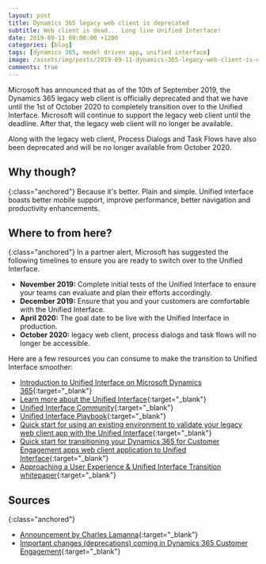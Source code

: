 ```yaml
---
layout: post
title: Dynamics 365 legacy web client is deprecated
subtitle: Web client is dead... Long live Unified Interface!
date: 2019-09-11 00:00:00 +1200
categories: [blog]
tags: [dynamics 365, model driven app, unified interface]
image: /assets/img/posts/2019-09-11-dynamics-365-legacy-web-client-is-depcrecated/image.png
comments: true
---
```


Microsoft has announced that as of the 10th of September 2019, the Dynamics 365 legacy web client is officially deprecated and that we have until the 1st of October 2020 to completely transition over to the Unified Interface. Microsoft will continue to support the legacy web client until the deadline. After that, the legacy web client will no longer be available.

Along with the legacy web client, Process Dialogs and Task Flows have also been deprecated and will be no longer available from October 2020.

## Why though?
{:class="anchored"}
Because it's better. Plain and simple. Unified interface boasts better mobile support, improve performance, better navigation and productivity enhancements.

## Where to from here?
{:class="anchored"}
In a partner alert, Microsoft has suggested the following timelines to ensure you are ready to switch over to the Unified Interface.
- **November 2019:** Complete initial tests of the Unified Interface to ensure your teams can evaluate and plan their efforts accordingly.
- **December 2019:** Ensure that you and your customers are comfortable with the Unified Interface.
- **April 2020:** The goal date to be live with the Unified Interface in production.
- **October 2020:** legacy web client, process dialogs and task flows will no longer be accessible.

Here are a few resources you can consume to make the transition to Unified Interface smoother:

- [Introduction to Unified Interface on Microsoft Dynamics 365](https://youtu.be/_VPOi_Iq6ko){:target="_blank"}
- [Learn more about the Unified Interface](https://docs.microsoft.com/en-nz/powerapps/user/unified-interface){:target="_blank"}
- [Unified Interface Community](https://community.dynamics.com/365/unified-interface/){:target="_blank"}
- [Unified Interface Playbook](https://docs.microsoft.com/en-nz/powerapps/maker/model-driven-apps/unified-interface-playbook){:target="_blank"}
- [Quick start for using an existing environment to validate your legacy web client app with the Unified Interface](https://docs.microsoft.com/en-us/powerapps/maker/model-driven-apps/transition-web-app-existing){:target="_blank"}
- [Quick start for transitioning your Dynamics 365 for Customer Engagement apps web client application to Unified Interface](https://docs.microsoft.com/en-us/powerapps/maker/model-driven-apps/transition-web-app){:target="_blank"}
- [Approaching a User Experience & Unified Interface
Transition whitepaper](https://docs.microsoft.com/en-nz/powerapps/maker/model-driven-apps/approaching-unified-interface){:target="_blank"}

## Sources
{:class="anchored"}
- [Announcement by Charles Lamanna](https://cloudblogs.microsoft.com/dynamics365/bdm/2019/09/10/announcing-the-timeline-to-move-to-unified-interface){:target="_blank"}
- [Important changes (deprecations) coming in Dynamics 365 Customer Engagement](https://docs.microsoft.com/en-nz/dynamics365/get-started/whats-new/customer-engagement/important-changes-coming){:target="_blank"}